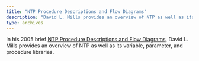 ```yaml
---
title: "NTP Procedure Descriptions and Flow Diagrams"
description: "David L. Mills provides an overview of NTP as well as its variable, parameter, and procedure libraries."
type: archives
---
```


In his 2005 brief [NTP Procedure Descriptions and Flow Diagrams](/reflib/brief/flow/flow.pdf), David  L. Mills provides an overview of NTP as well as its variable, parameter, and procedure libraries.

<br>